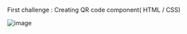 First challenge : Creating QR code component( HTML / CSS)

![image](https://user-images.githubusercontent.com/50373140/189710388-a7817aae-fe84-4f9c-8b7f-df0a1bedfb8f.png)



